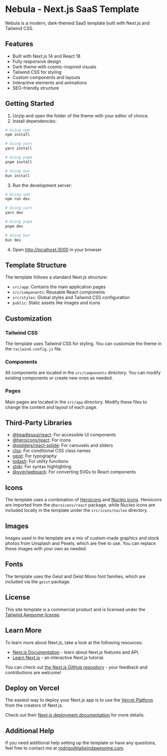 # Nebula - Next.js SaaS Template

Nebula is a modern, dark-themed SaaS template built with Next.js and Tailwind CSS.

## Features

- Built with Next.js 14 and React 18
- Fully responsive design
- Dark theme with cosmic-inspired visuals
- Tailwind CSS for styling
- Custom components and layouts
- Interactive elements and animations
- SEO-friendly structure

## Getting Started

1. Unzip and open the folder of the theme with your editor of choice.
2. Install dependencies:

```bash
# Using npm
npm install

# Using yarn
yarn install

# Using pnpm
pnpm install

# Using bun
bun install
```

3. Run the development server:

```bash
# Using npm
npm run dev

# Using yarn
yarn dev

# Using pnpm
pnpm dev

# Using bun
bun dev
```

4. Open [http://localhost:3000](http://localhost:3000) in your browser

## Template Structure

The template follows a standard Next.js structure:

- `src/app`: Contains the main application pages
- `src/components`: Reusable React components
- `src/styles`: Global styles and Tailwind CSS configuration
- `public`: Static assets like images and icons

## Customization

### Tailwind CSS

The template uses Tailwind CSS for styling. You can customize the theme in the `tailwind.config.js` file.

### Components

All components are located in the `src/components` directory. You can modify existing components or create new ones as needed.

### Pages

Main pages are located in the `src/app` directory. Modify these files to change the content and layout of each page.

## Third-Party Libraries

- [@headlessui/react](https://headlessui.com/): For accessible UI components
- [@heroicons/react](https://heroicons.com/): For icons
- [@splidejs/react-splide](https://splidejs.com/): For carousels and sliders
- [clsx](https://github.com/lukeed/clsx): For conditional CSS class names
- [geist](https://github.com/vercel/geist-font): For typography
- [lodash](https://lodash.com/): For utility functions
- [shiki](https://shiki.matsu.io/): For syntax highlighting
- [@svgr/webpack](https://react-svgr.com/): For converting SVGs to React components

## Icons

The template uses a combination of [Heroicons](https://heroicons.com/) and [Nucleo icons](https://nucleoapp.com/). Heroicons are imported from the `@heroicons/react` package, while Nucleo icons are included locally in the template under the `src/icons/nucleo` directory.

## Images

Images used in the template are a mix of custom-made graphics and stock photos from Unsplash and Pexels, which are free to use. You can replace these images with your own as needed.

## Fonts

The template uses the Geist and Geist Mono font families, which are included via the `geist` package.

## License

This site template is a commercial product and is licensed under the [Tailwind Awesome license](https://www.tailwindawesome.com/license).

## Learn More

To learn more about Next.js, take a look at the following resources:

- [Next.js Documentation](https://nextjs.org/docs) - learn about Next.js features and API.
- [Learn Next.js](https://nextjs.org/learn) - an interactive Next.js tutorial.

You can check out [the Next.js GitHub repository](https://github.com/vercel/next.js/) - your feedback and contributions are welcome!

## Deploy on Vercel

The easiest way to deploy your Next.js app is to use the [Vercel Platform](https://vercel.com/new?utm_medium=default-template&filter=next.js&utm_source=create-next-app&utm_campaign=create-next-app-readme) from the creators of Next.js.

Check out their [Next.js deployment documentation](https://nextjs.org/docs/deployment) for more details.

## Additional Help

If you need additional help setting up the template or have any questions, feel free to contact me at <rodrigo@tailwindawesome.com>.
